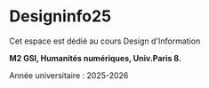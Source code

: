 # Designinfo25

Cet espace est dédié au cours Design d'Information

**M2 GSI, Humanités numériques, Univ.Paris 8.**

Année universitaire : 2025-2026

